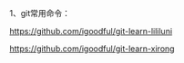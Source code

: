 1、git常用命令：

https://github.com/igoodful/git-learn-lililuni

https://github.com/igoodful/git-learn-xirong
